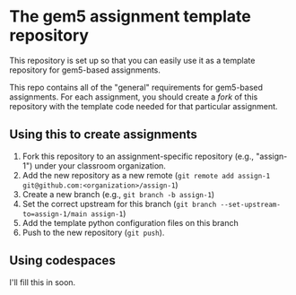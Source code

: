# The gem5 assignment template repository

This repository is set up so that you can easily use it as a template repository for gem5-based assignments.

This repo contains all of the "general" requirements for gem5-based assignments.
For each assignment, you should create a *fork* of this repository with the template code needed for that particular assignment.

## Using this to create assignments

1. Fork this repository to an assignment-specific repository (e.g., "assign-1") under your classroom organization.
2. Add the new repository as a new remote (`git remote add assign-1 git@github.com:<organization>/assign-1`)
3. Create a new branch (e.g., `git branch -b assign-1`)
4. Set the correct upstream for this branch (`git branch --set-upstream-to=assign-1/main assign-1`)
5. Add the template python configuration files on this branch
6. Push to the new repository (`git push`).

## Using codespaces

I'll fill this in soon.